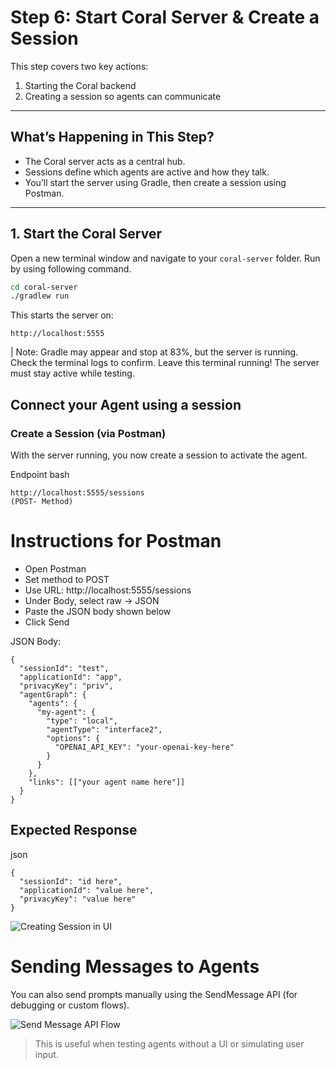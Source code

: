 # Step 6: Start Coral Server & Create a Session

This step covers two key actions:
1. Starting the Coral backend
2. Creating a session so agents can communicate

---

## What’s Happening in This Step?

- The Coral server acts as a central hub.
- Sessions define which agents are active and how they talk.
- You’ll start the server using Gradle, then create a session using Postman.

---

## 1. Start the Coral Server

Open a new terminal window and navigate to your `coral-server` folder.
Run by using following command.

```bash
cd coral-server
./gradlew run
```
This starts the server on:
```
http://localhost:5555
```
| Note: Gradle may appear and stop at 83%, but the server is running. Check the terminal logs to confirm. Leave this terminal running! The server must stay active while testing.

## Connect your Agent using a session

### Create a Session (via Postman)
With the server running, you now create a session to activate the agent.

Endpoint
bash
```
http://localhost:5555/sessions
(POST- Method)
```

# Instructions for Postman

- Open Postman
- Set method to POST
- Use URL: http://localhost:5555/sessions
- Under Body, select raw → JSON
- Paste the JSON body shown below
- Click Send

JSON Body:
```
{
  "sessionId": "test",
  "applicationId": "app",
  "privacyKey": "priv",
  "agentGraph": {
    "agents": {
      "my-agent": {
        "type": "local",
        "agentType": "interface2",
        "options": {
          "OPENAI_API_KEY": "your-openai-key-here"
        }
      }
    },
    "links": [["your agent name here"]]
  }
}
```

## Expected Response
json
```
{
  "sessionId": "id here",
  "applicationId": "value here",
  "privacyKey": "value here"
}
```
![Creating Session in UI](./assets/gifs/creating_session.gif)

# Sending Messages to Agents

You can also send prompts manually using the SendMessage API (for debugging or custom flows).

![Send Message API Flow](./assets/gifs/SendMesageAPi.gif)

> This is useful when testing agents without a UI or simulating user input.
